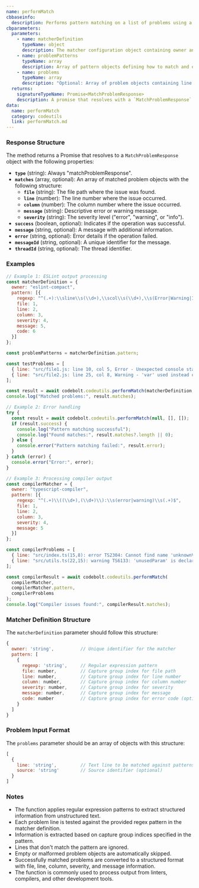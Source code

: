 ```yaml
---
name: performMatch
cbbaseinfo:
  description: Performs pattern matching on a list of problems using a specified matcher definition to extract structured error/warning information.
cbparameters:
  parameters:
    - name: matcherDefinition
      typeName: object
      description: The matcher configuration object containing owner and pattern definitions.
    - name: problemPatterns
      typeName: array
      description: Array of pattern objects defining how to match and extract information from problem text.
    - name: problems
      typeName: array
      description: "Optional: Array of problem objects containing line text and source information to be matched. Defaults to an empty array."
  returns:
    signatureTypeName: Promise<MatchProblemResponse>
    description: A promise that resolves with a `MatchProblemResponse` object containing structured problem information extracted from the input.
data:
  name: performMatch
  category: codeutils
  link: performMatch.md
---
```

<CBBaseInfo/> 
<CBParameters/>

### Response Structure

The method returns a Promise that resolves to a `MatchProblemResponse` object with the following properties:

- **`type`** (string): Always "matchProblemResponse".
- **`matches`** (array, optional): An array of matched problem objects with the following structure:
  - **`file`** (string): The file path where the issue was found.
  - **`line`** (number): The line number where the issue occurred.
  - **`column`** (number): The column number where the issue occurred.
  - **`message`** (string): Descriptive error or warning message.
  - **`severity`** (string): The severity level ("error", "warning", or "info").
- **`success`** (boolean, optional): Indicates if the operation was successful.
- **`message`** (string, optional): A message with additional information.
- **`error`** (string, optional): Error details if the operation failed.
- **`messageId`** (string, optional): A unique identifier for the message.
- **`threadId`** (string, optional): The thread identifier.

### Examples

```javascript
// Example 1: ESLint output processing
const matcherDefinition = {
  owner: "eslint-compact",
  pattern: [{
    regexp: "^(.+):\\sline\\s(\\d+),\\scol\\s(\\d+),\\s(Error|Warning|Info)\\s-\\s(.+)\\s\\((.+)\\)$",
    file: 1,
    line: 2,
    column: 3,
    severity: 4,
    message: 5,
    code: 6
  }]
};

const problemPatterns = matcherDefinition.pattern;

const testProblems = [
  { line: "src/file1.js: line 10, col 5, Error - Unexpected console statement (no-console)", source: "test" },
  { line: "src/file2.js: line 25, col 8, Warning - 'var' used instead of 'let' or 'const' (no-var)", source: "test" }
];

const result = await codebolt.codeutils.performMatch(matcherDefinition, problemPatterns, testProblems);
console.log("Matched problems:", result.matches);

// Example 2: Error handling
try {
  const result = await codebolt.codeutils.performMatch(null, [], []);
  if (result.success) {
    console.log("Pattern matching successful");
    console.log("Found matches:", result.matches?.length || 0);
  } else {
    console.error("Pattern matching failed:", result.error);
  }
} catch (error) {
  console.error("Error:", error);
}

// Example 3: Processing compiler output
const compilerMatcher = {
  owner: "typescript-compiler",
  pattern: [{
    regexp: "^(.+)\\((\\d+),(\\d+)\\):\\s(error|warning)\\s(.+)$",
    file: 1,
    line: 2,
    column: 3,
    severity: 4,
    message: 5
  }]
};

const compilerProblems = [
  { line: "src/index.ts(15,8): error TS2304: Cannot find name 'unknownVariable'.", source: "tsc" },
  { line: "src/utils.ts(22,15): warning TS6133: 'unusedParam' is declared but never used.", source: "tsc" }
];

const compilerResult = await codebolt.codeutils.performMatch(
  compilerMatcher, 
  compilerMatcher.pattern, 
  compilerProblems
);
console.log("Compiler issues found:", compilerResult.matches);
```

### Matcher Definition Structure

The `matcherDefinition` parameter should follow this structure:

```javascript
{
  owner: 'string',          // Unique identifier for the matcher
  pattern: [
    {
      regexp: 'string',     // Regular expression pattern
      file: number,         // Capture group index for file path
      line: number,         // Capture group index for line number
      column: number,       // Capture group index for column number
      severity: number,     // Capture group index for severity
      message: number,      // Capture group index for message
      code: number          // Capture group index for error code (optional)
    }
  ]
}
```

### Problem Input Format

The `problems` parameter should be an array of objects with this structure:

```javascript
[
  {
    line: 'string',         // Text line to be matched against patterns
    source: 'string'        // Source identifier (optional)
  }
]
```

### Notes

- The function applies regular expression patterns to extract structured information from unstructured text.
- Each problem line is tested against the provided regex pattern in the matcher definition.
- Information is extracted based on capture group indices specified in the pattern.
- Lines that don't match the pattern are ignored.
- Empty or malformed problem objects are automatically skipped.
- Successfully matched problems are converted to a structured format with file, line, column, severity, and message information.
- The function is commonly used to process output from linters, compilers, and other development tools.